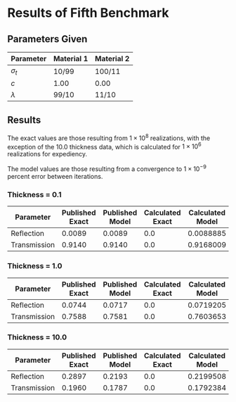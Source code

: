 # Results of Fifth Benchmark

## Parameters Given

Parameter | Material 1 | Material 2
--- | --- | ---
$\sigma_t$ | 10/99 | 100/11
$c$ | 1.00 | 0.00
$\lambda$ | 99/10 | 11/10

## Results

The exact values are those resulting from $1 \times 10^8$ realizations, with the exception of the 10.0 thickness data, which is calculated for $1 \times 10^6$ realizations for expediency.

The model values are those resulting from a convergence to $1 \times 10^{-9}$ percent error between iterations.

### Thickness = 0.1

Parameter | Published Exact | Published Model | Calculated Exact | Calculated Model
--- | --- | --- | --- | ---
Reflection | 0.0089 | 0.0089 | 0.0 | 0.0088885
Transmission | 0.9140 | 0.9140 | 0.0 | 0.9168009

### Thickness = 1.0

Parameter | Published Exact | Published Model | Calculated Exact | Calculated Model
--- | --- | --- | --- | ---
Reflection | 0.0744 | 0.0717 | 0.0 | 0.0719205
Transmission | 0.7588 | 0.7581 | 0.0 | 0.7603653

### Thickness = 10.0

Parameter | Published Exact | Published Model | Calculated Exact | Calculated Model
--- | --- | --- | --- | ---
Reflection | 0.2897 | 0.2193 | 0.0 | 0.2199508
Transmission | 0.1960 | 0.1787 | 0.0 | 0.1792384
